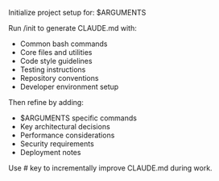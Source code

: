 Initialize project setup for: $ARGUMENTS

Run /init to generate CLAUDE.md with:
- Common bash commands
- Core files and utilities
- Code style guidelines
- Testing instructions
- Repository conventions
- Developer environment setup

Then refine by adding:
- $ARGUMENTS specific commands
- Key architectural decisions
- Performance considerations
- Security requirements
- Deployment notes

Use # key to incrementally improve CLAUDE.md during work.